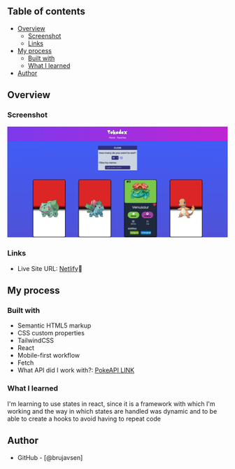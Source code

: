 ## Table of contents

- [Overview](#overview)
  - [Screenshot](#screenshot)
  - [Links](#links)
- [My process](#my-process)
  - [Built with](#built-with)
  - [What I learned](#what-i-learned)
- [Author](#author)

## Overview

### Screenshot

![](public/ssProyect.png)

### Links

- Live Site URL: [Netlify](https://pokedex-bybrusen.netlify.app/)🎇

## My process

### Built with

- Semantic HTML5 markup
- CSS custom properties
- TailwindCSS
- React
- Mobile-first workflow
- Fetch
- What API did I work with?: 
[PokeAPI LINK](https://pokeapi.co/)

### What I learned

I'm learning to use states in react, since it is a framework with which I'm working and the way in which states are handled was dynamic and to be able to create a hooks to avoid having to repeat code


## Author

- GitHub - [@brujavsen]